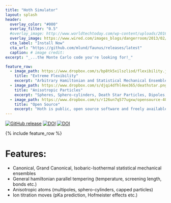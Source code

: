 ```yaml
---
title: "Hoth Simulator"
layout: splash
header:
  overlay_color: "#000"
  overlay_filter: "0.5"
  #overlay_image: http://www.worldtechtoday.com/wp-content/uploads/2016/04/bigstock-Water-Molecules-984772.jpg
  overlay_image: https://www.wired.com/images_blogs/dangerroom/2013/02/hoth-atat.jpg
  cta_label: "Install Now"
  cta_url: "https://github.com/mlund/faunus/releases/latest"
  caption: # image credit:
excerpt: "_...the Monte Carlo code you're looking for!_"

feature_row:
  - image_path: https://www.dropbox.com/s/bp8tk5xilszliod/flexibility.jpg?raw=1
    title: "Extreme Flexibility"
    excerpt: "Arbitrary Hamiltonian and Statistical Mechanical Ensembles through a modern, modular C++ framework that can easily be extended."
  - image_path: https://www.dropbox.com/s/djqi4dfhl4ee365/deathstar.png?raw=1
    title: "Anisotropic Particles"
    excerpt: "Spheres, Sphero-cylinders, Death Star Particles, Dipoles, Quadrupoles, or define your own."
  - image_path: https://www.dropbox.com/s/r126un7q577ugxw/opensource-400.png?raw=1
    title: "Open Source"
    excerpt: "Hoth is public, open source software and freely available through Github."
---
```

[![GitHub release](https://img.shields.io/github/release/mlund/faunus.svg)](https://github.com/mlund/faunus/releases/latest)
[![DOI](https://img.shields.io/badge/DOI-10%2Fnvn-orange.svg)](http://dx.doi.org/10/nvn)
[![DOI](https://img.shields.io/badge/DOI-10%2Fdfqgch-orange.svg)](http://dx.doi.org/10/dfqgch)

{% include feature_row %}

# Features:

- Canonical, Grand Canonical, Isobaric-Isothermal statistical mechanical ensembles
- General hamiltonian parallel tempering (temperature, screening length, bonds etc.)
- Anisotropic atoms (multipoles, sphero-cylinders, capped particles)
- Ion titration moves (pKa prediction, Hofmeister effects etc.)
